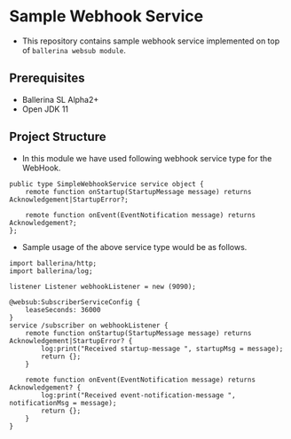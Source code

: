 # Sample Webhook Service #

* This repository contains sample webhook service implemented on top of `ballerina websub module`.

## Prerequisites ##

* Ballerina SL Alpha2+
* Open JDK 11

## Project Structure ##

* In this module we have used following webhook service type for the WebHook.

```ballerina
public type SimpleWebhookService service object {
    remote function onStartup(StartupMessage message) returns Acknowledgement|StartupError?;
    
    remote function onEvent(EventNotification message) returns Acknowledgement?;
};
```

* Sample usage of the above service type would be as follows.

```ballerina
import ballerina/http;
import ballerina/log;

listener Listener webhookListener = new (9090);

@websub:SubscriberServiceConfig {
    leaseSeconds: 36000
}
service /subscriber on webhookListener {
    remote function onStartup(StartupMessage message) returns Acknowledgement|StartupError? {
        log:print("Received startup-message ", startupMsg = message);
        return {};
    }
    
    remote function onEvent(EventNotification message) returns Acknowledgement? {
        log:print("Received event-notification-message ", notificationMsg = message);
        return {};
    }
}
```
